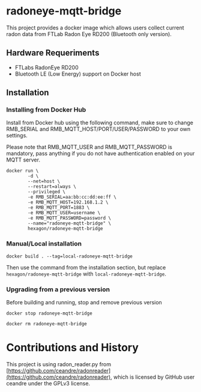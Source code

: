 # radoneye-mqtt-bridge

This project provides a docker image which allows users collect current radon data from FTLab Radon Eye RD200 (Bluetooth only version).

## Hardware Requeriments
- FTLabs RadonEye RD200 
- Bluetooth LE (Low Energy) support on Docker host

## Installation

### Installing from Docker Hub

Install from Docker hub using the following command, make sure to change RMB_SERIAL and RMB_MQTT_HOST/PORT/USER/PASSWORD to your own settings.

Please note that RMB_MQTT_USER and RMB_MQTT_PASSWORD is mandatory, pass anything if you do not have authentication enabled on your MQTT server.

```
docker run \
        -d \
        --net=host \
        --restart=always \
        --privileged \
        -e RMB_SERIAL=aa:bb:cc:dd:ee:ff \
        -e RMB_MQTT_HOST=192.168.1.2 \
        -e RMB_MQTT_PORT=1883 \
        -e RMB_MQTT_USER=username \
        -e RMB_MQTT_PASSWORD=password \
        --name="radoneye-mqtt-bridge" \
        hexagon/radoneye-mqtt-bridge
```

### Manual/Local installation

```docker build . --tag=local-radoneye-mqtt-bridge```

Then use the command from the installation section, but replace ```hexagon/radoneye-mqtt-bridge``` with ```local-radoneye-mqtt-bridge```.

### Upgrading from a previous version

Before building and running, stop and remove previous version

```docker stop radoneye-mqtt-bridge```

```docker rm radoneye-mqtt-bridge```

# Contributions and History

This project is using radon_reader.py from [https://github.com/ceandre/radonreader](https://github.com/ceandre/radonreader), which is licensed by GitHub user ceandre under the GPLv3 license.